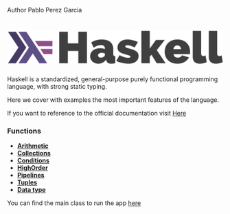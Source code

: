 Author Pablo Perez Garcia

# ![My image](img/haskell-logo.svg)

Haskell is a standardized, general-purpose purely functional programming language, with strong static typing.

Here we cover with examples the most important features of the language.

If you want to reference to the official documentation visit [Here](https://www.haskell.org/)

### Functions

* **[Arithmetic](src/ArithmeticFunction.hs)**
* **[Collections](src/CollectionFunctions.hs)**
* **[Conditions](src/ConditionsFunction.hs)**
* **[HighOrder](src/HighOrderFunctionsFeature.hs)**
* **[Pipelines](src/PipelineFunctions.hs)**
* **[Tuples](src/TuplesFunctions.hs)**
* **[Data type](src/DataTypeFunctions.hs)**

You can find the main class to run the app [here](app/Main.hs)